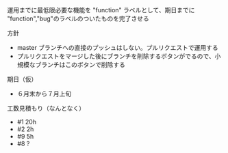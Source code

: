 運用までに最低限必要な機能を "function" ラベルとして、期日までに "function","bug"のラベルのついたものを完了させる

方針

* master ブランチへの直接のプッシュはしない。プルリクエストで運用する
* プルリクエストをマージした後にブランチを削除するボタンがでるので、小規模なブランチはこのボタンで削除する

期日（仮）
* ６月末から７月上旬

工数見積もり（なんとなく）
* #1 20h
* #2 2h
* #9 5h
* #8 ?


